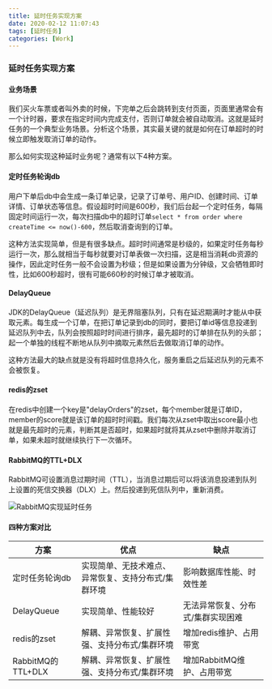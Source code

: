 ```yaml
---
title: 延时任务实现方案
date: 2020-02-12 11:07:43
tags: [延时任务]
categories: [Work]
---
```


### 延时任务实现方案

#### 业务场景

我们买火车票或者叫外卖的时候，下完单之后会跳转到支付页面，页面里通常会有一个计时器，要求在指定时间内完成支付，否则订单就会被自动取消。这就是延时任务的一个典型业务场景。分析这个场景，其实最关键的就是如何在订单超时的时候立即触发取消订单的动作。

那么如何实现这种延时业务呢？通常有以下4种方案。

#### 定时任务轮询db

用户下单后db中会生成一条订单记录，记录了订单号、用户ID、创建时间、订单详情、订单状态等信息。假设超时时间是600秒，我们后台起一个定时任务，每隔固定时间运行一次，每次扫描db中的超时订单`select * from order where createTime <= now()-600`，然后取消查询到的订单。

这种方法实现简单，但是有很多缺点。超时时间通常是秒级的，如果定时任务每秒运行一次，那么就相当于每秒就要对订单表做一次扫描，这是相当消耗db资源的操作，因此定时任务一般不会设置为秒级；但是如果设置为分钟级，又会牺牲即时性，比如600秒超时，很有可能660秒的时候订单才被取消。

#### DelayQueue

JDK的DelayQueue（延迟队列）是无界阻塞队列，只有在延迟期满时才能从中获取元素。每生成一个订单，在把订单记录到db的同时，要把订单id等信息投递到延迟队列中去，队列会按照超时时间进行排序，最先超时的订单排在队列的头部；起一个单独的线程不断地从队列中摘取元素然后去做取消订单的动作。

这种方法最大的缺点就是没有将超时信息持久化，服务重启之后延迟队列的元素不会被恢复。

#### redis的zset

在redis中创建一个key是"delayOrders"的zset，每个member就是订单ID，member的score就是该订单的超时时间戳。我们每次从zset中取出score最小也就是最先超时的元素，判断其是否超时，如果超时就将其从zset中删除并取消订单，如果未超时就继续执行下一次循环。

#### RabbitMQ的TTL+DLX

RabbitMQ可设置消息过期时间（TTL），当消息过期后可以将该消息投递到队列上设置的死信交换器（DLX）上。然后投递到死信队列中，重新消费。

![RabbitMQ实现延时任务](RabbitMQ实现延时任务.png)

#### 四种方案对比

| 方案              | 优点                                                | 缺点                              |
| ----------------- | --------------------------------------------------- | --------------------------------- |
| 定时任务轮询db    | 实现简单、无技术难点、异常恢复、支持分布式/集群环境 | 影响数据库性能、时效性差          |
| DelayQueue        | 实现简单、性能较好                                  | 无法异常恢复、分布式/集群实现困难 |
| redis的zset       | 解耦、异常恢复、扩展性强、支持分布式/集群环境       | 增加redis维护、占用带宽           |
| RabbitMQ的TTL+DLX | 解耦、异常恢复、扩展性强、支持分布式/集群环境       | 增加RabbitMQ维护、占用带宽        |

